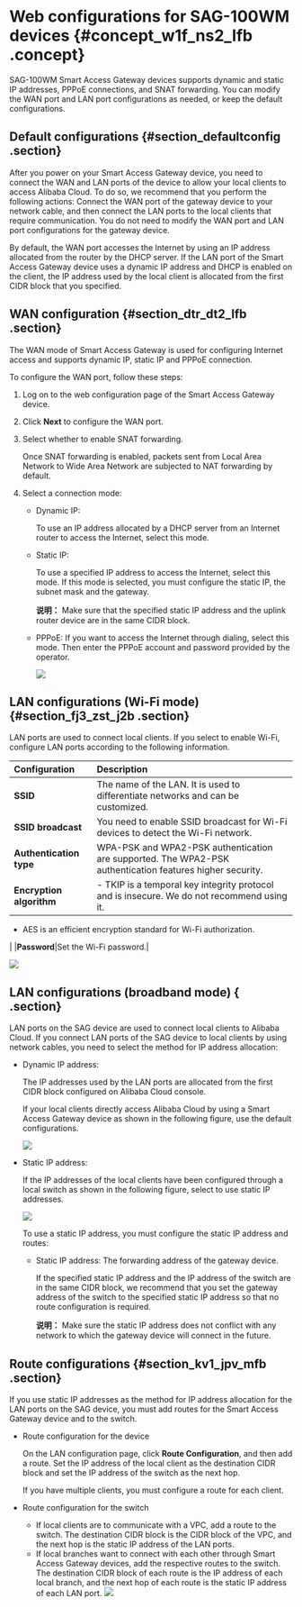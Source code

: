 # Web configurations for SAG-100WM devices {#concept_w1f_ns2_lfb .concept}

SAG-100WM Smart Access Gateway devices supports dynamic and static IP addresses, PPPoE connections, and SNAT forwarding. You can modify the WAN port and LAN port configurations as needed, or keep the default configurations.

## Default configurations {#section_defaultconfig .section}

After you power on your Smart Access Gateway device, you need to connect the WAN and LAN ports of the device to allow your local clients to access Alibaba Cloud. To do so, we recommend that you perform the following actions: Connect the WAN port of the gateway device to your network cable, and then connect the LAN ports to the local clients that require communication. You do not need to modify the WAN port and LAN port configurations for the gateway device.

By default, the WAN port accesses the Internet by using an IP address allocated from the router by the DHCP server. If the LAN port of the Smart Access Gateway device uses a dynamic IP address and DHCP is enabled on the client, the IP address used by the local client is allocated from the first CIDR block that you specified.

## WAN configuration {#section_dtr_dt2_lfb .section}

The WAN mode of Smart Access Gateway is used for configuring Internet access and supports dynamic IP, static IP and PPPoE connection.

To configure the WAN port, follow these steps:

1.  Log on to the web configuration page of the Smart Access Gateway device.
2.  Click **Next** to configure the WAN port.
3.  Select whether to enable SNAT forwarding.

    Once SNAT forwarding is enabled, packets sent from Local Area Network to Wide Area Network are subjected to NAT forwarding by default.

4.  Select a connection mode:
    -   Dynamic IP:

        To use an IP address allocated by a DHCP server from an Internet router to access the Internet, select this mode.

    -   Static IP:

        To use a specified IP address to access the Internet, select this mode. If this mode is selected, you must configure the static IP, the subnet mask and the gateway.

        **说明：** Make sure that the specified static IP address and the uplink router device are in the same CIDR block.

    -   PPPoE: If you want to access the Internet through dialing, select this mode. Then enter the PPPoE account and password provided by the operator.

        ![](images/6821_en-US.png)


## LAN configurations \(Wi-Fi mode\) {#section_fj3_zst_j2b .section}

LAN ports are used to connect local clients. If you select to enable Wi-Fi, configure LAN ports according to the following information.

|Configuration|Description|
|:------------|:----------|
|**SSID**|The name of the LAN. It is used to differentiate networks and can be customized.|
|**SSID broadcast**|You need to enable SSID broadcast for Wi-Fi devices to detect the Wi-Fi network.|
|**Authentication type**|WPA-PSK and WPA2-PSK authentication are supported. The WPA2-PSK authentication features higher security.|
|**Encryption algorithm**| -   TKIP is a temporal key integrity protocol and is insecure. We do not recommend using it.
-   AES is an efficient encryption standard for Wi-Fi authorization.

 |
|**Password**|Set the Wi-Fi password.|

![](images/13651_en-US.png)

## LAN configurations \(broadband mode\) { .section}

LAN ports on the SAG device are used to connect local clients to Alibaba Cloud. If you connect LAN ports of the SAG device to local clients by using network cables, you need to select the method for IP address allocation:

-   Dynamic IP address:

    The IP addresses used by the LAN ports are allocated from the first CIDR block configured on Alibaba Cloud console.

    If your local clients directly access Alibaba Cloud by using a Smart Access Gateway device as shown in the following figure, use the default configurations.

    ![](http://static-aliyun-doc.oss-cn-hangzhou.aliyuncs.com/assets/img/15409/15561608276822_en-US.png)

-   Static IP address:

    If the IP addresses of the local clients have been configured through a local switch as shown in the following figure, select to use static IP addresses.

    ![](http://static-aliyun-doc.oss-cn-hangzhou.aliyuncs.com/assets/img/15409/15561608286823_en-US.png)

    To use a static IP address, you must configure the static IP address and routes:

    -   Static IP address: The forwarding address of the gateway device.

        If the specified static IP address and the IP address of the switch are in the same CIDR block, we recommend that you set the gateway address of the switch to the specified static IP address so that no route configuration is required.

        **说明：** Make sure the static IP address does not conflict with any network to which the gateway device will connect in the future.


## Route configurations {#section_kv1_jpv_mfb .section}

If you use static IP addresses as the method for IP address allocation for the LAN ports on the SAG device, you must add routes for the Smart Access Gateway device and to the switch.

-   Route configuration for the device

    On the LAN configuration page, click **Route Configuration**, and then add a route. Set the IP address of the local client as the destination CIDR block and set the IP address of the switch as the next hop.

    If you have multiple clients, you must configure a route for each client.

-   Route configuration for the switch

    -   If local clients are to communicate with a VPC, add a route to the switch. The destination CIDR block is the CIDR block of the VPC, and the next hop is the static IP address of the LAN ports.
    -   If local branches want to connect with each other through Smart Access Gateway devices, add the respective routes to the switch. The destination CIDR block of each route is the IP address of each local branch, and the next hop of each route is the static IP address of each LAN port.
    ![](images/6824_en-US.png)


